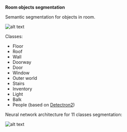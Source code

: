 **Room objects segmentation**

Semantic segmentation for objects in room.

![alt text](https://github.com/violonistahiles/room_objects_segmentation/blob/main/docs/images_for_README/Example.png)

Classes:
 - Floor
 - Roof
 - Wall
 - Doorway
 - Door
 - Window
 - Outer world
 - Stairs
 - Inventory
 - Light
 - Balk
 - People (based on [Detectron2](https://github.com/facebookresearch/detectron2))

Neural network architecture for 11 classes segmentation:

![alt text](https://github.com/violonistahiles/room_objects_segmentation/blob/main/docs/images_for_README/UxNet.jpg)
